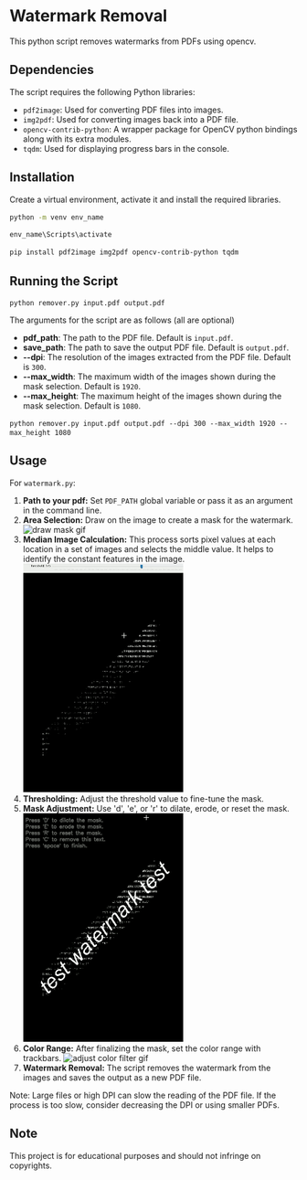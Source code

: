 #  Watermark Removal

This python script removes watermarks from PDFs using opencv.


## Dependencies

The script requires the following Python libraries:

- `pdf2image`: Used for converting PDF files into images.
- `img2pdf`: Used for converting images back into a PDF file.
- `opencv-contrib-python`: A wrapper package for OpenCV python bindings along with its extra modules.
- `tqdm`: Used for displaying progress bars in the console.

## Installation

Create a virtual environment, activate it and install the required libraries.

```bash
python -m venv env_name
```
    
```bash
env_name\Scripts\activate
```


```bash
pip install pdf2image img2pdf opencv-contrib-python tqdm
```

## Running the Script

```
python remover.py input.pdf output.pdf
```


The arguments for the script are as follows (all are optional)
- **pdf_path**: The path to the PDF file. Default is `input.pdf`.
- **save_path**: The path to save the output PDF file. Default is `output.pdf`.
- **--dpi**: The resolution of the images extracted from the PDF file. Default is `300`.
- **--max_width**: The maximum width of the images shown during the mask selection. Default is `1920`.
- **--max_height**: The maximum height of the images shown during the mask selection. Default is `1080`.


```
python remover.py input.pdf output.pdf --dpi 300 --max_width 1920 --max_height 1080
```

## Usage

For `watermark.py`:

1. **Path to your pdf:** Set `PDF_PATH` global variable or pass it as an argument in the command line. 
2. **Area Selection:** Draw on the image to create a mask for the watermark.
![draw mask gif](https://github.com/banatibalazs/pdf-watermark-remover/blob/main/gifs/sm_1_draw.gif)
4. **Median Image Calculation:** This process sorts pixel values at each location in a set of images and selects the middle value. It helps to identify the constant features in the image.
![threshold mask gif](https://github.com/banatibalazs/pdf-watermark-remover/blob/main/gifs/sm_2_threshold.gif)
4. **Thresholding:** Adjust the threshold value to fine-tune the mask.
5. **Mask Adjustment:** Use 'd', 'e', or 'r' to dilate, erode, or reset the mask.
![erode dilate mask gif](https://github.com/banatibalazs/pdf-watermark-remover/blob/main/gifs/sm_3_erode_dilate.gif)
6. **Color Range:** After finalizing the mask, set the color range with trackbars.
![adjust color filter gif](https://github.com/banatibalazs/pdf-watermark-remover/blob/main/gifs/sm_4_color_filter.gif)
7. **Watermark Removal:** The script removes the watermark from the images and saves the output as a new PDF file.

Note: Large files or high DPI can slow the reading of the PDF file. If the process is too slow, consider decreasing the DPI or using smaller PDFs.

## Note
This project is for educational purposes and should not infringe on copyrights.
